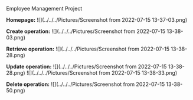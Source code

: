 
Employee Management Project

**Homepage:**
![](../../../Pictures/Screenshot from 2022-07-15 13-37-03.png)

**Create operation:**
![](../../../Pictures/Screenshot from 2022-07-15 13-38-03.png)

**Retrieve operation:**
![](../../../Pictures/Screenshot from 2022-07-15 13-38-28.png)

**Update operation:**
![](../../../Pictures/Screenshot from 2022-07-15 13-38-28.png)
![](../../../Pictures/Screenshot from 2022-07-15 13-38-33.png)

**Delete operation:**
![](../../../Pictures/Screenshot from 2022-07-15 13-38-50.png)